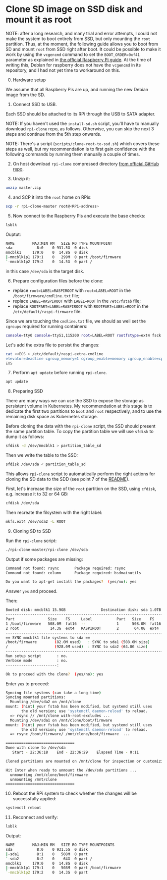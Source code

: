 # Clone SD image on SSD disk and mount it as root

NOTE: after a long research, and many trial and error attempts, I could not make the system to boot
entirely from SSD, but only mounting the `root` partition. Thus, at the moment, the following guide
allows you to boot from SD and mount `root` from SSD right after boot.
It could be possible to make it work by using the `vcgencmd` command to set the `BOOT_ORDER=0xf41`
parameter as explained in [the official Raspberry Pi guide](https://www.raspberrypi.com/documentation/computers/raspberry-pi.html#usb-mass-storage-boot).
At the time of writing this, Debian for raspberry does not have the `vcgencmd` in its repository,
and I had not yet time to workaround on this.

0. Hardware setup

We assume that all Raspberry Pis are up, and running the new Debian image from the SD.

1. Connect SSD to USB.

Each SSD should be attached to its RPi through the USB to SATA adapter.

NOTE: If you haven't used the `install-sd.sh` script, you'll have to manually
download `rpi-clone` repo, as follows. Otherwise, you can skip the next
3 steps and continue from the 5th step onwards.

NOTE: There's a script (`scripts/clone-root-to-ssd.sh`) which covers these steps as well, but my recommendation is to first
gain confidence with the following commands by running them manually a couple of times.

2. On host download `rpi-clone` compressed directory [from official GitHub repo](https://github.com/billw2/rpi-clone).

3. Unzip it:

``` bash
unzip master.zip
```

4. and SCP it into the `root` home on RPis:

``` bash
scp -r rpi-clone-master root@<RPi-address>
```

5. Now connect to the Raspberry Pis and execute the base checks:

``` bash
lsblk
```

Ouptut:

``` bash
NAME        MAJ:MIN RM   SIZE RO TYPE MOUNTPOINT
sda           8:0    0 931.5G  0 disk
mmcblk1     179:0    0  14.8G  0 disk 
|-mmcblk1p1 179:1    0   299M  0 part /boot/firmware
`-mmcblk1p2 179:2    0  14.5G  0 part /
```

in this case `/dev/sda` is the target disk.

6. Prepare configuration files before the clone:

* replace `root=LABEL=RASPIROOT` with `root=LABEL=ROOT` in the `/boot/firmware/cmdline.txt` file;
* replace `LABEL=RASPIROOT` with `LABEL=ROOT` in the `/etc/fstab` file;
* replace `ROOTPART=LABEL=RASPIROOT` with `ROOTPART=LABEL=ROOT` in the `/etc/default/raspi-firmware` file.

Since we are touching the `cmdline.txt` file, we should as well set the `cgroups` required for running containers:

``` bash
console=tty0 console=ttyS1,115200 root=LABEL=ROOT rootfstype=ext4 fsck.repair=yes rootwait elevator=deadline cgroup_memory=1 cgroup_enable=memory cgroup_enable=cpuset
```

Let's add the extra file to persist the changes:

``` bash
cat <<EOS > /etc/default/raspi-extra-cmdline
elevator=deadline cgroup_memory=1 cgroup_enable=memory cgroup_enable=cpuset
EOS
```

7. Perform `apt update` before running `rpi-clone`.

``` bash
apt update
```

8. Preparing SSD

There are many ways we can use the SSD to expose the storage as persistent volume in Kubernetes. My recommendation at this stage
is to dedicate the first two partitions to `boot` and `root` respectively, and to use the remaining disk space as Kubernetes storage.

Before cloning the data with the `rpi-clone` script, the SSD should present the same partition table. To copy the partition table
we will use `sfdisk` to dump it as follows:

``` bash
sfdisk -d /dev/mmcblk1 > partition_table_sd
```

Then we write the table to the SSD:

``` bash
sfdisk /dev/sda < partition_table_sd
```

This allows `rpi-clone` script to automatically perform the right actions for cloning the SD data to the SDD (see point 7 of the
[README](https://github.com/billw2/rpi-clone?tab=readme-ov-file#7-clone-sd-card-to-usb-disk-with-extra-partitions)).

First, let's increase the size of the `root` partition on the SSD, using `cfdisk`, e.g. increase it to 32 or 64 GB:

``` bash
cfdisk /dev/sda
```

Then recreate the filsystem with the right label:

``` bash
mkfs.ext4 /dev/sda2 -L ROOT
```

9. Cloning SD to SSD

Run the `rpi-clone` script:

``` bash
./rpi-clone-master/rpi-clone /dev/sda
```

Output if some packages are missing:

``` bash
Command not found: rsync       Package required: rsync
Command not found: column      Package required: bsdmainutils

Do you want to apt-get install the packages?  (yes/no): yes
```

Answer `yes` and proceed.

Then:

``` bash
Booted disk: mmcblk1 15.9GB                Destination disk: sda 1.0TB
---------------------------------------------------------------------------
Part               Size    FS     Label           Part   Size    FS     Label
1 /boot/firmware   508.0M  fat16  --              1      508.0M  fat16  --
2 root              14.3G  ext4   RASPIROOT       2       64.0G  ext4   ROOT
---------------------------------------------------------------------------
== SYNC mmcblk1 file systems to sda ==
/boot/firmware        (82.0M used)   : SYNC to sda1 (508.0M size)
/                     (928.0M used)  : SYNC to sda2 (64.0G size)
---------------------------------------------------------------------------
Run setup script       : no.
Verbose mode           : no.
-----------------------:

Ok to proceed with the clone?  (yes/no): yes
```

Enter `yes` to proceed:

``` bash
Syncing file systems (can take a long time)
Syncing mounted partitions:
  Mounting /dev/sda2 on /mnt/clone
mount: (hint) your fstab has been modified, but systemd still uses
       the old version; use 'systemctl daemon-reload' to reload.
  => rsync // /mnt/clone with-root-excludes ...
  Mounting /dev/sda1 on /mnt/clone/boot/firmware
mount: (hint) your fstab has been modified, but systemd still uses
       the old version; use 'systemctl daemon-reload' to reload.
  => rsync /boot/firmware/ /mnt/clone/boot/firmware  ...

===============================
Done with clone to /dev/sda
   Start - 22:36:18    End - 22:36:29    Elapsed Time - 0:11

Cloned partitions are mounted on /mnt/clone for inspection or customizing.

Hit Enter when ready to unmount the /dev/sda partitions ...
  unmounting /mnt/clone/boot/firmware
  unmounting /mnt/clone
===============================
```

10. Reboot the RPi system to check whether the changes will be successfully applied:

``` bash
systemctl reboot
```

11. Reconnect and verify:

``` bash
lsblk
```

Output:

``` bash
NAME        MAJ:MIN RM   SIZE RO TYPE MOUNTPOINTS
sda           8:0    0 931.5G  0 disk
|-sda1        8:1    0   508M  0 part
`-sda2        8:2    0    64G  0 part /
mmcblk1     179:0    0  14.8G  0 disk
|-mmcblk1p1 179:1    0   508M  0 part /boot/firmware
`-mmcblk1p2 179:2    0  14.3G  0 part
```

